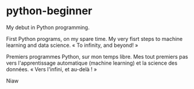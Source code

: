 # python-beginner
My debut in Python programming.

First Python programs, on my spare time. My very fisrt steps to machine learning and data science.
« To infinity, and beyond! »

Premiers programmes Python, sur mon temps libre. Mes tout premiers pas vers l'apprentissage automatique (machine learning) et la science des données.
« Vers l'infini, et au-delà ! »

Niaw
